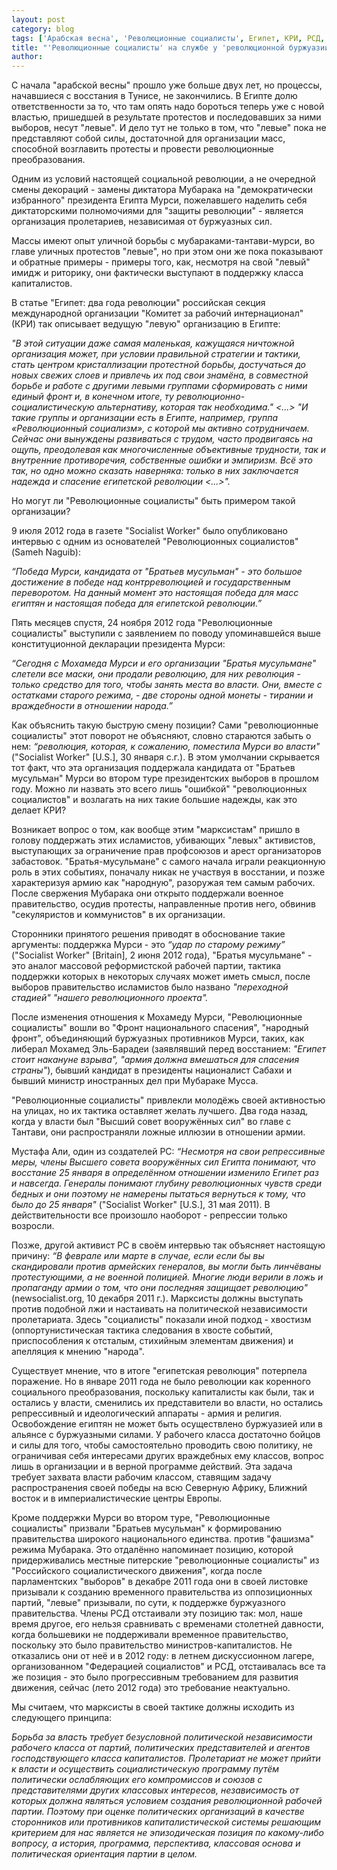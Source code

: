 ```yaml
---
layout: post
category: blog
tags: ['Арабская весна', 'Революционные социалисты', Египет, КРИ, РСД, оппортунизм, тактика]
title: "'Революционные социалисты' на службе у 'революционной буржуазии'"
author: 
---
```


С начала "арабской весны" прошло уже больше двух лет, но процессы, начавшиеся с восстания в Тунисе, не закончились. В Египте долю ответственности за то, что там опять надо бороться теперь уже с новой властью, пришедшей в результате протестов и последовавших за ними выборов, несут "левые". И дело тут не только в том, что "левые" пока не представляют собой силы, достаточной для организации масс, способной возглавить протесты и провести революционные преобразования.

Одним из условий настоящей социальной революции, а не очередной смены декораций - замены диктатора Мубарака на "демократически избранного" президента Египта Мурси, пожелавшего наделить себя диктаторскими полномочиями для "защиты революции" - является организация пролетариев, независимая от буржуазных сил.

Массы имеют опыт уличной борьбы с мубараками-тантави-мурси, во главе уличных протестов "левые", но при этом они же пока показывают и обратные примеры - примеры того, как, несмотря на свой "левый" имидж и риторику, они фактически выступают в поддержку класса капиталистов.

В статье "Египет: два года революции" российская секция международной организации "Комитет за рабочий интернационал" (КРИ) так описывает ведущую "левую" организацию в Египте:

*"В этой ситуации даже самая маленькая, кажущаяся ничтожной организация может, при условии правильной стратегии и тактики, стать центром кристаллизации протестной борьбы, достучаться до новых свежих слоев и привлечь их под свои знамёна, в совместной борьбе и работе с другими левыми группами сформировать с ними единый фронт и, в конечном итоге, ту революционно-социалистическую альтернативу, которая так необходима." <...> "И такие группы и организации есть в Египте, например, группа «Революционный социализм», с которой мы активно сотрудничаем. Сейчас они вынуждены развиваться с трудом, часто продвигаясь на ощупь, преодолевая как многочисленные объективные трудности, так и внутренние противоречия, собственные ошибки и эмпиризм. Всё это так, но одно можно сказать наверняка: только в них заключается надежда и спасение египетской революции <...>".*

Но могут ли "Революционные социалисты" быть примером такой организации?

9 июля 2012 года в газете "Socialist Worker" было опубликовано интервью с одним из основателей "Революционных социалистов" (Sameh Naguib):

*“Победа Мурси, кандидата от "Братьев мусульман" - это большое достижение в победе над контрреволюцией и государственным переворотом. На данный момент это настоящая победа для масс египтян и настоящая победа для египетской революции.”*

Пять месяцев спустя, 24 ноября 2012 года "Революционные социалисты" выступили с заявлением по поводу упоминавшейся выше конституционной декларации президента Мурси:

*“Сегодня с Мохамеда Мурси и его организации "Братья мусульмане" слетели все маски, они продали революцию, для них революция - только средство для того, чтобы занять места во власти. Они, вместе с остатками старого режима, - две стороны одной монеты - тирании и враждебности в отношении народа.”*

Как объяснить такую быструю смену позиции? Сами "революционные социалисты" этот поворот не объясняют, словно стараются забыть о нем: *“революция, которая, к сожалению, поместила Мурси во власти"* ("Socialist Worker" [U.S.], 30 января с.г.). В этом умолчании скрывается тот факт, что эта организация поддержала кандидата от "Братьев мусульман" Мурси во втором туре президентских выборов в прошлом году. Можно ли назвать это всего лишь "ошибкой" "революционных социалистов" и возлагать на них такие большие надежды, как это делает КРИ?

Возникает вопрос о том, как вообще этим "марксистам" пришло в голову поддержать этих исламистов, убивающих "левых" активистов, выступающих за ограничение прав профсоюзов и арест организаторов забастовок. "Братья-мусульмане" с самого начала играли реакционную роль в этих событиях, поначалу никак не участвуя в восстании, и позже характеризуя армию как "народную", разоружая тем самым рабочих. После свержения Мубарака они открыто поддержали военное правительство, осудив протесты, направленные против него, обвинив "секуляристов и коммунистов" в их организации.

Сторонники принятого решения приводят в обоснование такие аргументы: поддержка Мурси - это *“удар по старому режиму”* ("Socialist Worker" [Britain], 2 июня 2012 года), "Братья мусульмане" - это аналог массовой реформистской рабочей партии, тактика поддержки которых в некоторых случаях может иметь смысл, после выборов правительство исламистов было названо *"переходной стадией" "нашего революционного проекта".*

После изменения отношения к Мохамеду Мурси, "Революционные социалисты" вошли во "Фронт национального спасения", "народный фронт", объединяющий буржуазных противников Мурси, таких, как либерал Мохамед Эль-Барадеи (заявлявший перед восстанием: *"Египет стоит накануне взрыва", "армия должна вмешаться для спасения страны"*), бывший кандидат в президенты националист Сабахи и бывший министр иностранных дел при Мубараке Мусса.

"Революционные социалисты" привлекли молодёжь своей активностью на улицах, но их тактика оставляет желать лучшего. Два года назад, когда у власти был "Высший совет вооружённых сил" во главе с Тантави, они распространяли ложные иллюзии в отношении армии.

Мустафа Али, один из создателей РС: *“Несмотря на свои репрессивные меры, члены Высшего совета вооружённых сил Египта понимают, что восстание 25 января в определённом отношении изменило Египет раз и навсегда. Генералы понимают глубину революционных чувств среди бедных и они поэтому не намерены пытаться вернуться к тому, что было до 25 января"* ("Socialist Worker" [U.S.], 31 мая 2011). В действительности все произошло наоборот - репрессии только возросли.

Позже, другой активист РС в своём интервью так объясняет настоящую причину: *“В феврале или марте в случае, если если бы вы скандировали против армейских генералов, вы могли быть линчёваны протестующими, а не военной полицией. Многие люди верили в ложь и пропаганду армии о том, что они последняя защищает революцию"* (newsocialist.org, 10 декабря 2011 г.). Марксисты должны выступать против подобной лжи и настаивать на политической независимости пролетариата. Здесь "социалисты" показали иной подход - хвостизм (оппортунистическая тактика следования в хвосте событий, приспособления к отсталым, стихийным элементам движения) и апелляция к мнению "народа".

Существует мнение, что в итоге "египетская революция" потерпела поражение. Но в январе 2011 года не было революции как коренного социального преобразования, поскольку капиталисты как были, так и остались у власти, сменились их представители во власти, но остались репрессивный и идеологический аппараты - армия и религия. Освобождение египтян не может быть осуществлено буржуазией или в альянсе с буржуазными силами. У рабочего класса достаточно бойцов и силы для того, чтобы самостоятельно проводить свою политику, не ограничивая себя интересами других враждебных ему классов, вопрос лишь в организации и в верной программе действий. Эта задача требует захвата власти рабочим классом, ставящим задачу распространения своей победы на всю Северную Африку, Ближний восток и в империалистические центры Европы.

Кроме поддержки Мурси во втором туре, "Революционные социалисты" призвали "Братьев мусульман" к формированию правительства широкого национального единства. против "фашизма" режима Мубарака. Это отдалённо напоминает позицию, которой придерживались местные питерские "революционные социалисты" из "Российского социалистического движения", когда после парламентских "выборов" в декабре 2011 года они в своей листовке призывали к созданию временного правительства из оппозиционных партий, "левые" призывали, по сути, к поддержке буржуазного правительства. Члены РСД отстаивали эту позицию так: мол, наше время другое, его нельзя сравнивать с временами столетней давности, когда большевики не поддерживали временное правительство, поскольку это было правительство министров-капиталистов. Не отказались они от неё и в 2012 году: в летнем дискуссионном лагере, организованном "Федерацией социалистов" и РСД, отстаивалась все та же позиция - это было прогрессивным требованием для развития движения, сейчас (лето 2012 года) это требование неактуально.

Мы считаем, что марксисты в своей тактике должны исходить из следующего принципа:

*Борьба за власть требует безусловной политической независимости рабочего класса от партий, политических представителей и агентов господствующего класса капиталистов. Пролетариат не может прийти к власти и осуществить социалистическую программу путём политически ослабляющих его компромиссов и союзов с представителями других классовых интересов, независимость от которых должна являться условием создания революционной рабочей партии. Поэтому при оценке политических организаций в качестве сторонников или противников капиталистической системы решающим критерием для нас является не эпизодическая позиция по какому-либо вопросу, а история, программа, перспектива, классовая основа и политическая ориентация партии в целом.*